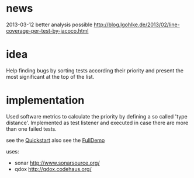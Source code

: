 # news #
2013-03-12 better analysis possible http://blog.lgohlke.de/2013/02/line-coverage-per-test-by-jacoco.html

# idea #

Help finding bugs by sorting tests according their priority and present the most significant at the top of the list.

# implementation #

Used software metrics to calculate the priority by defining a so called 'type distance'. Implemented as test listener and executed in case there are more than one failed tests.


see the [Quickstart](Quickstart.md)
also see the [FullDemo](FullDemo.md)

uses:
  * sonar http://www.sonarsource.org/
  * qdox http://qdox.codehaus.org/